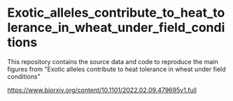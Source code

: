 # Exotic_alleles_contribute_to_heat_tolerance_in_wheat_under_field_conditions
 
This repository contains the source data and code to reproduce the main figures from "Exotic alleles contribute to heat tolerance in wheat under field conditions" 

https://www.biorxiv.org/content/10.1101/2022.02.09.479695v1.full
